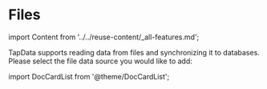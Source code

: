# Files

import Content from '../../reuse-content/_all-features.md';

<Content />

TapData supports reading data from files and synchronizing it to databases. Please select the file data source you would like to add:

import DocCardList from '@theme/DocCardList';

<DocCardList />
